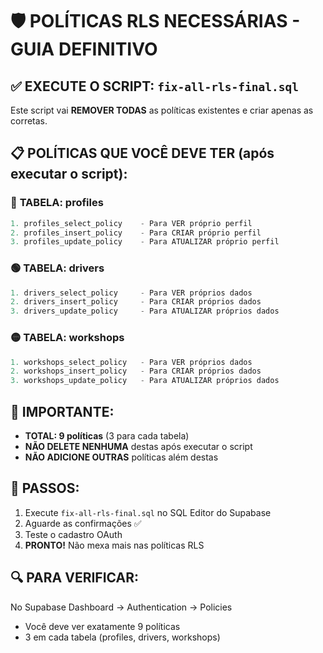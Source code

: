 # 🛡️ POLÍTICAS RLS NECESSÁRIAS - GUIA DEFINITIVO

## ✅ EXECUTE O SCRIPT: `fix-all-rls-final.sql`

Este script vai **REMOVER TODAS** as políticas existentes e criar apenas as corretas.

## 📋 POLÍTICAS QUE VOCÊ DEVE TER (após executar o script):

### 🔵 **TABELA: profiles**
```sql
1. profiles_select_policy    - Para VER próprio perfil
2. profiles_insert_policy    - Para CRIAR próprio perfil  
3. profiles_update_policy    - Para ATUALIZAR próprio perfil
```

### 🟢 **TABELA: drivers**
```sql
1. drivers_select_policy     - Para VER próprios dados
2. drivers_insert_policy     - Para CRIAR próprios dados
3. drivers_update_policy     - Para ATUALIZAR próprios dados
```

### 🟡 **TABELA: workshops**
```sql
1. workshops_select_policy   - Para VER próprios dados
2. workshops_insert_policy   - Para CRIAR próprios dados  
3. workshops_update_policy   - Para ATUALIZAR próprios dados
```

## 🚨 IMPORTANTE:
- **TOTAL: 9 políticas** (3 para cada tabela)
- **NÃO DELETE NENHUMA** destas após executar o script
- **NÃO ADICIONE OUTRAS** políticas além destas

## 🎯 PASSOS:
1. Execute `fix-all-rls-final.sql` no SQL Editor do Supabase
2. Aguarde as confirmações ✅ 
3. Teste o cadastro OAuth
4. **PRONTO!** Não mexa mais nas políticas RLS

## 🔍 PARA VERIFICAR:
No Supabase Dashboard → Authentication → Policies
- Você deve ver exatamente 9 políticas
- 3 em cada tabela (profiles, drivers, workshops) 